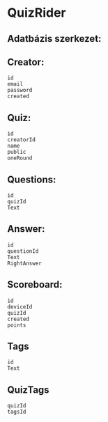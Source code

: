 # QuizRider

## Adatbázis szerkezet:

## Creator:
    id
    email
    password
    created
## Quiz:
    id
    creatorId
    name
    public
    oneRound
## Questions:
    id
    quizId
    Text
## Answer:
    id
    questionId
    Text
    RightAnswer
## Scoreboard:
    id
    deviceId
    quizId
    created
    points
## Tags
    id
    Text
## QuizTags
    quizId
    tagsId
    
    
